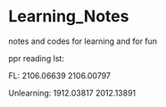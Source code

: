 # Learning_Notes
notes and codes for learning and for fun

ppr reading lst:

FL:
2106.06639
2106.00797

Unlearning:
1912.03817
2012.13891
